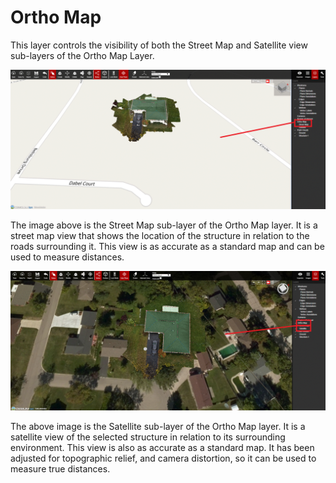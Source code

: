 # Ortho Map

This layer controls the visibility of both the Street Map and Satellite view sub-layers of the Ortho Map Layer.

![Layer: Ortho Map - Street Map](../.gitbook/assets/ortho-map-street-map-layer_project18426.gif)

The image above is the Street Map sub-layer of the Ortho Map layer. It is a street map view that shows the location of the structure in relation to the roads surrounding it. This view is as accurate as a standard map and can be used to measure distances.



![Layer: Ortho Map - Satellite](../.gitbook/assets/ortho-map-satellite-layer_project18426.gif)

The above image is the Satellite sub-layer of the Ortho Map layer. It is a satellite view of the selected structure in relation to its surrounding environment. This view is also as accurate as a standard map. It has been adjusted for topographic relief, and camera distortion, so it can be used to measure true distances.

